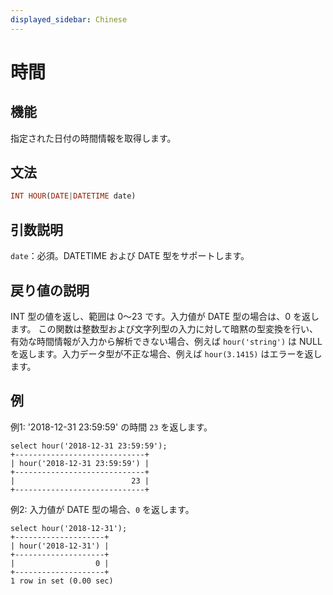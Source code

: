```yaml
---
displayed_sidebar: Chinese
---
```


# 時間

## 機能

指定された日付の時間情報を取得します。

## 文法

```Haskell
INT HOUR(DATE|DATETIME date)
```

## 引数説明

`date`：必須。DATETIME および DATE 型をサポートします。

## 戻り値の説明

INT 型の値を返し、範囲は 0～23 です。入力値が DATE 型の場合は、0 を返します。
この関数は整数型および文字列型の入力に対して暗黙の型変換を行い、有効な時間情報が入力から解析できない場合、例えば `hour('string')` は NULL を返します。入力データ型が不正な場合、例えば `hour(3.1415)` はエラーを返します。

## 例

例1: '2018-12-31 23:59:59' の時間 `23` を返します。

```Plain Text
select hour('2018-12-31 23:59:59');
+-----------------------------+
| hour('2018-12-31 23:59:59') |
+-----------------------------+
|                          23 |
+-----------------------------+
```

例2: 入力値が DATE 型の場合、`0` を返します。

```Plain Text
select hour('2018-12-31');
+--------------------+
| hour('2018-12-31') |
+--------------------+
|                  0 |
+--------------------+
1 row in set (0.00 sec)
```
